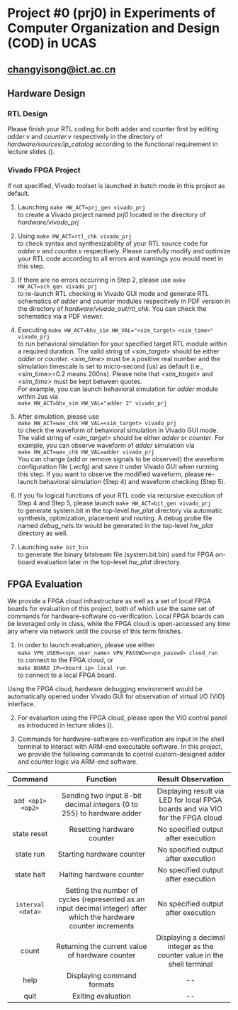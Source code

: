 Project #0 (prj0) in Experiments of Computer Organization and Design (COD) in UCAS
=====
<changyisong@ict.ac.cn>
-----

## Hardware Design

### RTL Design

Please finish your RTL coding for both adder and counter first 
by editing *adder.v* and *counter.v* respectively in the directory of 
*hardware/sources/ip_catalog* according to 
the functional requirement in lecture slides ().  

### Vivado FPGA Project

If not specified, Vivado toolset is launched in batch mode in this project 
as default. 

1. Launching `make HW_ACT=prj_gen vivado_prj`  
to create a Vivado project named *prj0* located in the directory of 
*hardware/vivado_prj*

2. Using `make HW_ACT=rtl_chk vivado_prj`  
to check syntax and synthesizability of your RTL source code 
for *adder.v* and *counter.v* respectively. 
Please carefully modify and optimize your RTL code according to 
all errors and warnings you would meet in this step.  

3. If there are no errors occurring in Step 2, 
please use `make HW_ACT=sch_gen vivado_prj`  
to re-launch RTL checking in Vivado GUI mode and 
generate RTL schematics of *adder* and *counter* modules respecitvely 
in PDF version in the directory of *hardware/vivado_out/rtl_chk*. 
You can check the schematics via a PDF viewer.  

4. Executing `make HW_ACT=bhv_sim HW_VAL="<sim_target> <sim_time>" vivado_prj`  
to run behavioral simulation for your specified target RTL module within a required duration. 
The valid string of *<sim_target>* should be either *adder* or *counter*. 
*<sim_time>* must be a positive real number and the simulation timescale is set to 
micro-second (us) as default (i.e., <sim_time>=0.2 means 200ns). 
Please note that *<sim_target>* and *<sim_time>* must be kept between quotes.  
For example, you can launch behavioral simulation for *adder* module within 2us via  
`make HW_ACT=bhv_sim HW_VAL="adder 2" vivado_prj`  

5. After simulation, please use  
`make HW_ACT=wav_chk HW_VAL=<sim_target> vivado_prj`  
to check the waveform of behavioral simulation in Vivado GUI mode. 
The valid string of *<sim_target>* should be either *adder* or *counter*. 
For example, you can observe waveform of *adder* simulation via  
`make HW_ACT=wav_chk HW_VAL=adder vivado_prj`  
You can change (add or remove signals to be observed) 
the waveform configuration file (.wcfg) and save it under Vivado GUI 
when running this step. 
If you want to observe the modified waveform, please re-launch 
behavioral simulation (Step 4) and waveform checking (Step 5).  

6. If you fix logical functions of your RTL code via 
recursive execution of Step 4 and Step 5, 
please launch `make HW_ACT=bit_gen vivado_prj`  
to generate system.bit in the top-level *hw_plat* directory via automatic 
synthesis, optimization, placement and routing. 
A debug probe file named *debug_nets.ltx* 
would be generated in the top-level *hw_plat* directory as well.  

7. Launching `make bit_bin`  
to generate the binary bitstream file (system.bit.bin) used for FPGA on-board 
evaluation later in the top-level *hw_plat* directory.   

## FPGA Evaluation

We provide a FPGA cloud infrastructure as well as a set of 
local FPGA boards for evaluation of this project, 
both of which use the same set of commands for 
hardware-software co-verification. 
Local FPGA boards can be leveraged only in class, while 
the FPGA cloud is open-accessed any time any where via network 
until the course of this term finishes. 

1. In order to launch evaluation, please use either  
`make VPN_USER=<vpn_user_name> VPN_PASSWD=<vpn_passwd> cloud_run`  
to connect to the FPGA cloud, or  
`make BOARD_IP=<board_ip> local_run`  
to connect to a local FPGA board.  

Using the FPGA cloud, hardware debugging environment would be automatically 
opened under Vivado GUI for observation of virtual I/O (VIO) interface. 

2. For evaluation using the FPGA cloud, please open the VIO control panel 
as introduced in lecture slides ().  

3. Commands for hardware-software co-verification are 
input in the shell terminal to interact with ARM-end executable software. 
In this project, we provide the following commands to control 
custom-designed adder and counter logic via ARM-end software. 

| **Command** | **Function** | **Result Observation** |
| :---------: | :----------: | :-------------: |
| `add <op1> <op2>` | Sending two input 8-bit decimal integers (0 to 255) to hardware adder | Displaying result via LED for local FPGA boards and via VIO for the FPGA cloud |
| state reset | Resetting hardware counter | No specified output after execution |
| state run | Starting hardware counter | No specified output after execution |
| state halt | Halting hardware counter | No specified output after execution |
| `interval <data>` | Setting the number of cycles (represented as an input decimal integer) after which the hardware counter increments | No specified output after execution |
| count | Returning the current value of hardware counter | Displaying a decimal integer as the counter value in the shell terminal |
| help | Displaying command formats | -- |
| quit | Exiting evaluation | -- |

